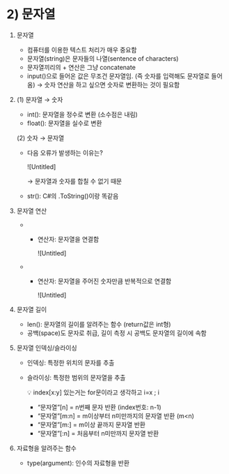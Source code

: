 # 2) 문자열

1. 문자열
    - 컴퓨터를 이용한 텍스트 처리가 매우 중요함
    - 문자열(string)은 문자들의 나열(sentence of characters)
    - 문자열끼리의 + 연산은 그냥 concatenate
    - input()으로 들어온 값은 무조건 문자열임. (즉 숫자를 입력해도 문자열로 들어옴)
    → 숫자 연산을 하고 싶으면 숫자로 변환하는 것이 필요함
2. (1) 문자열 → 숫자
    - int(): 문자열을 정수로 변환 (소수점은 내림)
    - float(): 문자열을 실수로 변환
    
    (2) 숫자 → 문자열
    
    - 다음 오류가 발생하는 이유는?
        
        ![Untitled]
        
        → 문자열과 숫자를 합칠 수 없기 때문
        
    - str(): C#의 .ToString()이랑 똑같음
3. 문자열 연산
    - + 연산자: 문자열을 연결함
        
        ![Untitled]
        
    - * 연산자: 문자열을 주어진 숫자만큼 반복적으로 연결함
        
        ![Untitled]
        
4. 문자열 길이
    - len(): 문자열의 길이를 알려주는 함수 (return값은 int형)
    - 공백(space)도 문자로 취급, 길이 측정 시 공백도 문자열의 길이에 속함
5. 문자열 인덱싱/슬라이싱
    - 인덱싱: 특정한 위치의 문자를 추출
    - 슬라이싱: 특정한 범위의 문자열을 추출
        
        <aside>
        💡 index[x:y] 있는거는 for문이라고 생각하고 i=x ; i<y라고 생각하자!!
        
        </aside>
        
        - “문자열”[n] = n번째 문자 반환 (index번호: n-1)
        - “문자열”[m:n] = m이상부터 n미만까지의 문자열 반환 (m<n)
        - “문자열”[m:] = m이상 끝까지 문자열 반환
        - “문자열”[:n] = 처음부터 n미만까지 문자열 반환
6. 자료형을 알려주는 함수
    - type(argument): 인수의 자료형을 반환
